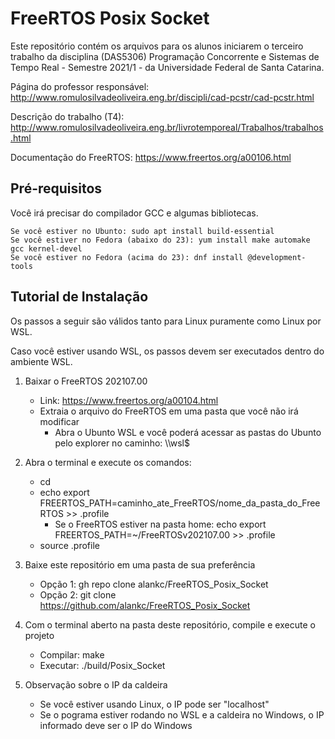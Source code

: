 # FreeRTOS Posix Socket
Este repositório contém os arquivos para os alunos iniciarem o terceiro trabalho da disciplina (DAS5306) Programação Concorrente e Sistemas de Tempo Real - Semestre 2021/1 - da Universidade Federal de Santa Catarina.

Página do professor responsável: http://www.romulosilvadeoliveira.eng.br/discipli/cad-pcstr/cad-pcstr.html

Descrição do trabalho (T4): http://www.romulosilvadeoliveira.eng.br/livrotemporeal/Trabalhos/trabalhos.html

Documentação do FreeRTOS: https://www.freertos.org/a00106.html



## Pré-requisitos
Você irá precisar do compilador GCC e algumas bibliotecas.

    Se você estiver no Ubunto: sudo apt install build-essential
    Se você estiver no Fedora (abaixo do 23): yum install make automake gcc kernel-devel
    Se você estiver no Fedora (acima do 23): dnf install @development-tools
       
## Tutorial de Instalação
Os passos a seguir são válidos tanto para Linux puramente como Linux por WSL.

Caso você estiver usando WSL, os passos devem ser executados dentro do ambiente WSL.

1. Baixar o FreeRTOS 202107.00
    - Link: https://www.freertos.org/a00104.html
    - Extraia o arquivo do FreeRTOS em uma pasta que você não irá modificar
        - Abra o Ubunto WSL e você poderá acessar as pastas do Ubunto pelo explorer no caminho: \\\\wsl$

2. Abra o terminal e execute os comandos: 
    - cd
    - echo export FREERTOS_PATH=caminho_ate_FreeRTOS/nome_da_pasta_do_FreeRTOS >> .profile
        - Se o FreeRTOS estiver na pasta home: echo export FREERTOS_PATH=~/FreeRTOSv202107.00 >> .profile
    - source .profile

3. Baixe este repositório em uma pasta de sua preferência
    - Opção 1: gh repo clone alankc/FreeRTOS_Posix_Socket
    - Opção 2: git clone https://github.com/alankc/FreeRTOS_Posix_Socket

4. Com o terminal aberto na pasta deste repositório, compile e execute o projeto
    - Compilar: make
    - Executar: ./build/Posix_Socket

5. Observação sobre o IP da caldeira
    - Se você estiver usando Linux, o IP pode ser "localhost"
    - Se o pograma estiver rodando no WSL e a caldeira no Windows, o IP informado deve ser o IP do Windows
